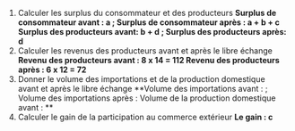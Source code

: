 1) Calculer les surplus du consommateur et des producteurs
**Surplus de consommateur avant : a ; Surplus de consommateur après : a + b + c 
Surplus des producteurs avant: b + d ; Surplus des producteurs après: d**
3) Calculer les revenus des producteurs avant et après le libre échange
**Revenu des producteurs avant : 8 x 14 = 112
Revenu des producteurs après :  6 x 12 = 72**
5) Donner le volume des importations et de la production domestique avant et après le libre échange
**Volume des importations avant :  ; Volume des importations après :
Volume de la production domestique avant : 
**
7) Calculer le gain de la participation au commerce extérieur
**Le gain : c**
